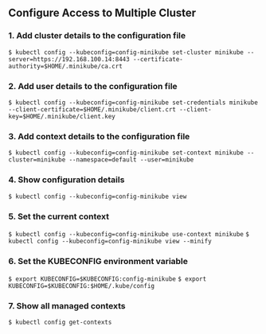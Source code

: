 ## Configure Access to Multiple Cluster

### 1. Add cluster details to the configuration file
`$ kubectl config --kubeconfig=config-minikube set-cluster minikube --server=https://192.168.100.14:8443 --certificate-authority=$HOME/.minikube/ca.crt`

### 2. Add user details to the configuration file
`$ kubectl config --kubeconfig=config-minikube set-credentials minikube --client-certificate=$HOME/.minikube/client.crt --client-key=$HOME/.minikube/client.key`

### 3. Add context details to the configuration file
`$ kubectl config --kubeconfig=config-minikube set-context minikube --cluster=minikube --namespace=default --user=minikube`
### 4. Show configuration details
`$ kubectl config --kubeconfig=config-minikube view`

### 5. Set the current context
`$ kubectl config --kubeconfig=config-minikube use-context minikube`
`$ kubectl config --kubeconfig=config-minikube view --minify`

### 6. Set the KUBECONFIG environment variable
`$ export KUBECONFIG=$KUBECONFIG:config-minikube`
`$ export KUBECONFIG=$KUBECONFIG:$HOME/.kube/config`
### 7. Show all managed contexts
`$ kubectl config get-contexts`
